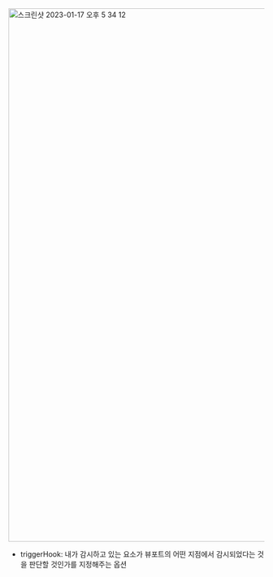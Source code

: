 <img width="1050" alt="스크린샷 2023-01-17 오후 5 34 12" src="https://user-images.githubusercontent.com/104885245/212848711-281dd370-1606-4b1a-a053-235e693b7009.png">

* triggerHook: 내가 감시하고 있는 요소가 뷰포트의 어떤 지점에서 감시되었다는 것을 판단할 것인가를 지정해주는 옵션

